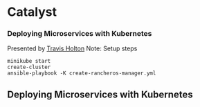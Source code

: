 # Catalyst <!-- .element: class="catalyst-logo" -->
### Deploying Microservices with Kubernetes
Presented by <!-- .element: class="small-text" --> [Travis Holton](Link) <!-- .element: class="small-text" -->
Note: Setup steps
```
minikube start
create-cluster
ansible-playbook -K create-rancheros-manager.yml
```



## Deploying Microservices with Kubernetes <!-- .slide: class="title-slide" --> <!-- .element: class="orange" -->
